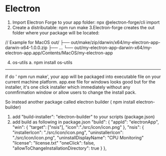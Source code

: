 # Electron

1. Import Electron Forge to your app folder:
npx @electron-forge/cli import
2. Create a distributable:
  npm run make
3.Electron-forge creates the out folder where your package will be located:

  // Example for MacOS
  out/
  ├── out/make/zip/darwin/x64/my-electron-app-darwin-x64-1.0.0.zip
  ├── ...
  └── out/my-electron-app-darwin-x64/my-electron-app.app/Contents/MacOS/my-electron-app
  
4. os-utils
  a. npm install os-utils
  
********************************************************
if do ' npm run make', your app will be packaged into executable file on your current machine platform.
app.exe file for windows looks good but for the installer, 
it's one click installer which immediately without any conmfirmation window or allow users to change the install pack.

So instead another package called electron builder ( npm install electron-builder)
1. add "build-installer": "electron-builder" to your scripts (package.json)
2. add build as following in package.json
  "build": {
    "appId": "electronApp",
    "win": {
      "target": ["nsis"],
      "icon":"./src/icon/icon.png"
    },
    "nsis": {
      "installerIcon": "./src/icon/icon.png",
      "uninstallerIcon": "./src/icon/icon.png",
      "uninstallDisplayName": "CPU Monitoring"
      "license": "license.txt"
      "oneClick": false,
      "allowToChangeInstallationDirectory": true
    }
  },
  
  
  
    
  
  
  
